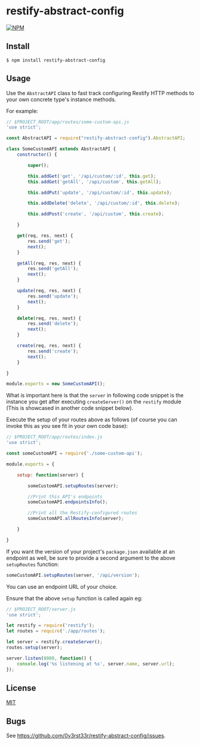 # restify-abstract-config

[![NPM](https://img.shields.io/npm/v/restify-abstract-config.svg)](https://www.npmjs.com/package/restify-abstract-config)

## Install

    $ npm install restify-abstract-config

## Usage

Use the `AbstractAPI` class to fast track configuring Restify HTTP methods to your
own concrete type's instance methods.

For example:

```javascript
// $PROJECT_ROOT/app/routes/some-custom-api.js
'use strict';

const AbstractAPI = require("restify-abstract-config").AbstractAPI;

class SomeCustomAPI extends AbstractAPI {
    constructor() {

        super();

        this.addGet('get', '/api/custom/:id', this.get);
        this.addGet('getAll', '/api/custom', this.getAll);

        this.addPut('update', '/api/custom/:id', this.update);

        this.addDelete('delete', '/api/custom/:id', this.delete);

        this.addPost('create', '/api/custom', this.create);

    }

    get(req, res, next) {
        res.send('get');
        next();
    }

    getAll(req, res, next) {
        res.send('getAll');
        next();
    }

    update(req, res, next) {
        res.send('update');
        next();
    }

    delete(req, res, next) {
        res.send('delete');
        next();
    }

    create(req, res, next) {
        res.send('create');
        next();
    }

}

module.exports = new SomeCustomAPI();
```

What is important here is that the `server` in following code snippet is the
instance you get after executing `createServer()` on the `restify` module (This
is showcased in another code snippet below).

Execute the setup of your routes above as follows (of course you can invoke this
as you see fit in your own code base):

```javascript
// $PROJECT_ROOT/app/routes/index.js
'use strict';

const someCustomAPI = require('./some-custom-api');

module.exports = {

    setup: function(server) {

        someCustomAPI.setupRoutes(server);

        //Print this API's endpoints
        someCustomAPI.endpointsInfo();

        //Print all the Restify-configured routes
        someCustomAPI.allRoutesInfo(server);

    }

}
```

If you want the version of your project's `package.json` available at an endpoint as well, be sure to provide
a second argument to the above `setupRoutes` function:

```javascript
someCustomAPI.setupRoutes(server, '/api/version');
```

You can use an endpoint URL of your choice.

Ensure that the above `setup` function is called again eg:

```javascript
// $PROJECT_ROOT/server.js
'use strict';

let restify = require('restify');
let routes = require('./app/routes');

let server = restify.createServer();
routes.setup(server);

server.listen(8080, function() {
    console.log('%s listening at %s', server.name, server.url);
});
```

## License

[MIT](LICENSE)

## Bugs

See <https://github.com/0v3rst33r/restify-abstract-config/issues>.
